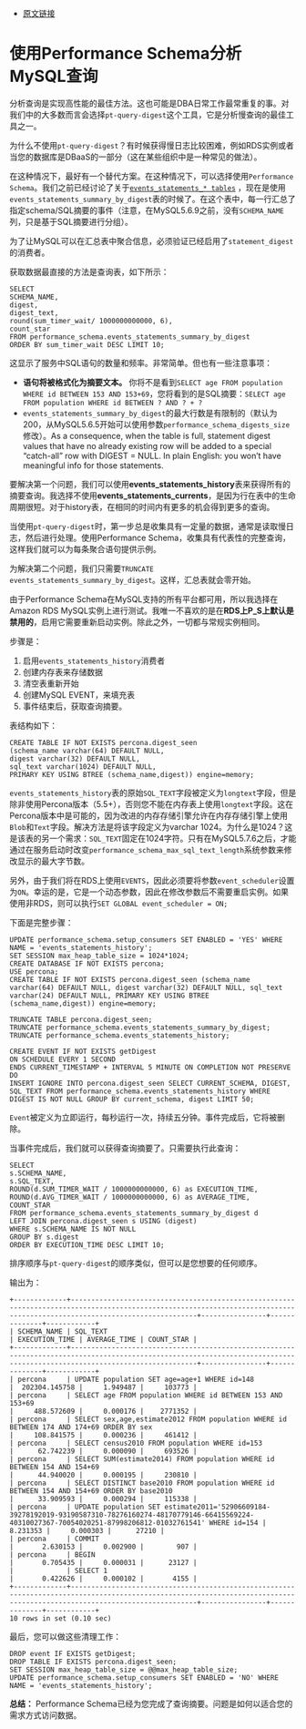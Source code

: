 - [原文链接](https://www.percona.com/blog/2015/10/13/mysql-query-digest-with-performance-schema/)


# 使用Performance Schema分析MySQL查询
分析查询是实现高性能的最佳方法。这也可能是DBA日常工作最常重复的事。对我们中的大多数而言会选择`pt-query-digest`这个工具，它是分析慢查询的最佳工具之一。

为什么不使用`pt-query-digest`？有时候获得慢日志比较困难，例如RDS实例或者当您的数据库是DBaaS的一部分（这在某些组织中是一种常见的做法）。

在这种情况下，最好有一个替代方案。在这种情况下，可以选择使用`Performance Schema`。我们之前已经讨论了关于[`events_statements_* tables`](https://www.percona.com/blog/2015/10/01/capture-database-traffic-using-performance-schema/)  ，现在是使用`events_statements_summary_by_digest`表的时候了。在这个表中，每一行汇总了指定schema/SQL摘要的事件（注意，在MySQL5.6.9之前，没有`SCHEMA_NAME`列，只是基于SQL摘要进行分组）。

为了让MySQL可以在汇总表中聚合信息，必须验证已经启用了`statement_digest`的消费者。

获取数据最直接的方法是查询表，如下所示：
```
SELECT
SCHEMA_NAME,
digest,
digest_text,
round(sum_timer_wait/ 1000000000000, 6),
count_star
FROM performance_schema.events_statements_summary_by_digest
ORDER BY sum_timer_wait DESC LIMIT 10;
```

 这显示了服务中SQL语句的数量和频率。非常简单。但也有一些注意事项：
 - **语句将被格式化为摘要文本。**
 你将不是看到`SELECT age FROM population WHERE id BETWEEN 153 AND 153+69`，您将看到的是SQL摘要：`SELECT age FROM population WHERE id BETWEEN ? AND ? + ?`
 - `events_statements_summary_by_digest`的最大行数是有限制的（默认为200，从MySQL5.6.5开始可以使用参数`performance_schema_digests_size`修改）。As a consequence, when the table is full, statement digest values that have no already existing row will be added to a special “catch-all” row with DIGEST = NULL. In plain English: you won’t have meaningful info for those statements.

要解决第一个问题，我们可以使用**events_statements_history**表来获得所有的摘要查询。我选择不使用**events_statements_currents**，是因为行在表中的生命周期很短。对于history表，在相同的时间内有更多的机会得到更多的查询。

当使用`pt-query-digest`时，第一步总是收集具有一定量的数据，通常是读取慢日志，然后进行处理。使用Performance Schema，收集具有代表性的完整查询，这样我们就可以为每条聚合语句提供示例。

为解决第二个问题，我们只需要`TRUNCATE events_statements_summary_by_digest`。这样，汇总表就会零开始。

由于Performance Schema在MySQL支持的所有平台都可用，所以我选择在Amazon RDS MySQL实例上进行测试。我唯一不喜欢的是在**RDS上P_S上默认是禁用的**，启用它需要重新启动实例。除此之外，一切都与常规实例相同。

步骤是：
1. 启用`events_statements_history`消费者
2. 创建内存表来存储数据
3. 清空表重新开始
4. 创建MySQL EVENT，来填充表
5. 事件结束后，获取查询摘要。

表结构如下：
```
CREATE TABLE IF NOT EXISTS percona.digest_seen
(schema_name varchar(64) DEFAULT NULL,
digest varchar(32) DEFAULT NULL,
sql_text varchar(1024) DEFAULT NULL,
PRIMARY KEY USING BTREE (schema_name,digest)) engine=memory;
```

`events_statements_history`表的原始`SQL_TEXT`字段被定义为`longtext`字段，但是除非使用Percona版本（5.5+），否则您不能在内存表上使用`longtext`字段。这在Percona版本中是可能的，因为改进的内存存储引擎允许在内存存储引擎上使用`Blob`和`Text`字段。解决方法是将该字段定义为varchar 1024。为什么是1024？这是该表的另一个需求：`SQL_TEXT`固定在1024字符。只有在MySQL5.7.6之后，才能通过在服务启动时改变`performance_schema_max_sql_text_length`系统参数来修改显示的最大字节数。

另外，由于我们将在RDS上使用`EVENTS`，因此必须要将参数`event_scheduler`设置为`ON`。幸运的是，它是一个动态参数，因此在修改参数后不需要重启实例。如果使用非RDS，则可以执行`SET GLOBAL event_scheduler = ON;`

下面是完整步骤：
```
UPDATE performance_schema.setup_consumers SET ENABLED = 'YES' WHERE NAME = 'events_statements_history';
SET SESSION max_heap_table_size = 1024*1024;
CREATE DATABASE IF NOT EXISTS percona;
USE percona;
CREATE TABLE IF NOT EXISTS percona.digest_seen (schema_name varchar(64) DEFAULT NULL, digest varchar(32) DEFAULT NULL, sql_text varchar(24) DEFAULT NULL, PRIMARY KEY USING BTREE (schema_name,digest)) engine=memory;

TRUNCATE TABLE percona.digest_seen;
TRUNCATE performance_schema.events_statements_summary_by_digest;
TRUNCATE performance_schema.events_statements_history;

CREATE EVENT IF NOT EXISTS getDigest
ON SCHEDULE EVERY 1 SECOND
ENDS CURRENT_TIMESTAMP + INTERVAL 5 MINUTE ON COMPLETION NOT PRESERVE
DO
INSERT IGNORE INTO percona.digest_seen SELECT CURRENT_SCHEMA, DIGEST, SQL_TEXT FROM performance_schema.events_statements_history WHERE DIGEST IS NOT NULL GROUP BY current_schema, digest LIMIT 50;
```

`Event`被定义为立即运行，每秒运行一次，持续五分钟。事件完成后，它将被删除。

当事件完成后，我们就可以获得查询摘要了。只需要执行此查询：
```
SELECT
s.SCHEMA_NAME,
s.SQL_TEXT,
ROUND(d.SUM_TIMER_WAIT / 1000000000000, 6) as EXECUTION_TIME,
ROUND(d.AVG_TIMER_WAIT / 1000000000000, 6) as AVERAGE_TIME,
COUNT_STAR
FROM performance_schema.events_statements_summary_by_digest d
LEFT JOIN percona.digest_seen s USING (digest)
WHERE s.SCHEMA_NAME IS NOT NULL
GROUP BY s.digest
ORDER BY EXECUTION_TIME DESC LIMIT 10;
```

排序顺序与`pt-query-digest`的顺序类似，但可以是您想要的任何顺序。

输出为：
```
+-------------+---------------------------------------------------------------------------------------------------------------------------------------------------------------------------+----------------+--------------+------------+
| SCHEMA_NAME | SQL_TEXT                                                                                                                                                                  | EXECUTION_TIME | AVERAGE_TIME | COUNT_STAR |
+-------------+---------------------------------------------------------------------------------------------------------------------------------------------------------------------------+----------------+--------------+------------+
| percona     | UPDATE population SET age=age+1 WHERE id=148                                                                                                                              |  202304.145758 |     1.949487 |     103773 |
| percona     | SELECT age FROM population WHERE id BETWEEN 153 AND 153+69                                                                                                                |     488.572609 |     0.000176 |    2771352 |
| percona     | SELECT sex,age,estimate2012 FROM population WHERE id BETWEEN 174 AND 174+69 ORDER BY sex                                                                                  |     108.841575 |     0.000236 |     461412 |
| percona     | SELECT census2010 FROM population WHERE id=153                                                                                                                            |      62.742239 |     0.000090 |     693526 |
| percona     | SELECT SUM(estimate2014) FROM population WHERE id BETWEEN 154 AND 154+69                                                                                                  |      44.940020 |     0.000195 |     230810 |
| percona     | SELECT DISTINCT base2010 FROM population WHERE id BETWEEN 154 AND 154+69 ORDER BY base2010                                                                                |      33.909593 |     0.000294 |     115338 |
| percona     | UPDATE population SET estimate2011='52906609184-39278192019-93190587310-78276160274-48170779146-66415569224-40310027367-70054020251-87998206812-01032761541' WHERE id=154 |       8.231353 |     0.000303 |      27210 |
| percona     | COMMIT                                                                                                                                                                    |       2.630153 |     0.002900 |        907 |
| percona     | BEGIN                                                                                                                                                                     |       0.705435 |     0.000031 |      23127 |
|             | SELECT 1                                                                                                                                                                  |       0.422626 |     0.000102 |       4155 |
+-------------+---------------------------------------------------------------------------------------------------------------------------------------------------------------------------+----------------+--------------+------------+
10 rows in set (0.10 sec)
```

最后，您可以做这些清理工作：
```
DROP event IF EXISTS getDigest;
DROP TABLE IF EXISTS percona.digest_seen;
SET SESSION max_heap_table_size = @@max_heap_table_size;
UPDATE performance_schema.setup_consumers SET ENABLED = 'NO' WHERE NAME = 'events_statements_history';
```

**总结：** Performance Schema已经为您完成了查询摘要。问题是如何以适合您的需求方式访问数据。
